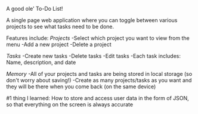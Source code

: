 A good ole' To-Do List!

A single page web application where you can toggle between various projects to see what tasks need to be done.

Features include:
_Projects_
-Select which project you want to view from the menu
-Add a new project
-Delete a project

_Tasks_
-Create new tasks
-Delete tasks
-Edit tasks
-Each task includes: Name, description, and date

_Memory_
-All of your projects and tasks are being stored in local storage (so don't worry about saving!)
-Create as many projects/tasks as you want and they will be there when you come back (on the same device)

#1 thing I learned: How to store and access user data in the form of JSON, so that everything on the screen is always accurate
